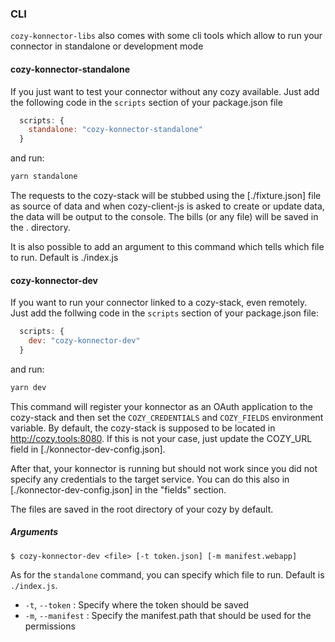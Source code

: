 ### CLI

`cozy-konnector-libs` also comes with some cli tools which allow to run your connector in standalone
or development mode

#### cozy-konnector-standalone

If you just want to test your connector without any cozy available. Just add the following code in
the `scripts` section of your package.json file

```javascript
  scripts: {
    standalone: "cozy-konnector-standalone"
  }
```

and run:

```sh
yarn standalone
```

The requests to the cozy-stack will be stubbed using the [./fixture.json] file as source of data
and when cozy-client-js is asked to create or update data, the data will be output to the console.
The bills (or any file) will be saved in the . directory.

It is also possible to add an argument to this command which tells which file to run. Default is
./index.js

#### cozy-konnector-dev

If you want to run your connector linked to a cozy-stack, even remotely. Just add the follwing code
in the `scripts` section of your package.json file:

```javascript
  scripts: {
    dev: "cozy-konnector-dev"
  }
```

and run:

```sh
yarn dev
```

This command will register your konnector as an OAuth application to the cozy-stack and then set the `COZY_CREDENTIALS` and `COZY_FIELDS` environment variable. By default,
the cozy-stack is supposed to be located in http://cozy.tools:8080. If this is not your case, just
update the COZY_URL field in [./konnector-dev-config.json].

After that, your konnector is running but should not work since you did not specify any credentials to
the target service. You can do this also in [./konnector-dev-config.json] in the "fields" section.

The files are saved in the root directory of your cozy by default.

##### Arguments

```
$ cozy-konnector-dev <file> [-t token.json] [-m manifest.webapp]
```

As for the `standalone` command, you can specify which file to run. Default is `./index.js`.

- `-t`, `--token` : Specify where the token should be saved
- `-m`, `--manifest` : Specify the manifest.path that should be used for the permissions
